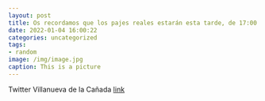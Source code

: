 ```yaml
---
layout: post
title: Os recordamos que los pajes reales estarán esta tarde, de 17:00 a 19:00 horas, en la plaza de España recogiendo las cartas de lo...
date: 2022-01-04 16:00:22
categories: uncategorized
tags:
- random
image: /img/image.jpg
caption: This is a picture
---
```

Twitter Villanueva de la Cañada [link](https://twitter.com/AytoVDLCanada/status/1478354401194557445)
